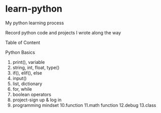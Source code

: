 # learn-python
My python learning process

Record python code and projects I wrote along the way

Table of Content

Python Basics
1. print(), variable
2. string, int, float, type()
3. if(), elif(), else
4. input()
5. list, dictionary
6. for, while
7. boolean operators
8. project-sign up & log in
9. programming mindset
10.function
11.math function
12.debug
13.class
